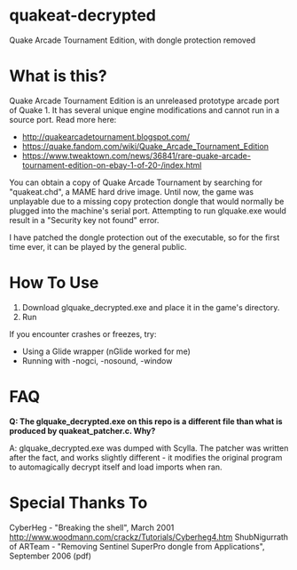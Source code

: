 # quakeat-decrypted
Quake Arcade Tournament Edition, with dongle protection removed

# What is this?

Quake Arcade Tournament Edition is an unreleased prototype arcade port of Quake 1. It has several unique engine modifications and cannot run in a source port.
Read more here:
* http://quakearcadetournament.blogspot.com/
* https://quake.fandom.com/wiki/Quake_Arcade_Tournament_Edition
* https://www.tweaktown.com/news/36841/rare-quake-arcade-tournament-edition-on-ebay-1-of-20-/index.html

You can obtain a copy of Quake Arcade Tournament by searching for "quakeat.chd", a MAME hard drive image. Until now, the game was unplayable due to a missing copy protection dongle that would normally be plugged into the machine's serial port. Attempting to run glquake.exe would result in a "Security key not found" error.

I have patched the dongle protection out of the executable, so for the first time ever, it can be played by the general public.

# How To Use
1. Download glquake_decrypted.exe and place it in the game's directory.
2. Run

If you encounter crashes or freezes, try:
* Using a Glide wrapper (nGlide worked for me)
* Running with -nogci, -nosound, -window

# FAQ

**Q: The glquake_decrypted.exe on this repo is a different file than what is produced by quakeat_patcher.c. Why?**


A: glquake_decrypted.exe was dumped with Scylla. The patcher was written after the fact, and works slightly different - it modifies the original program to automagically decrypt itself and load imports when ran.

# Special Thanks To
CyberHeg - "Breaking the shell", March 2001 http://www.woodmann.com/crackz/Tutorials/Cyberheg4.htm
ShubNigurrath of ARTeam - "Removing Sentinel SuperPro dongle from Applications", September 2006 (pdf)